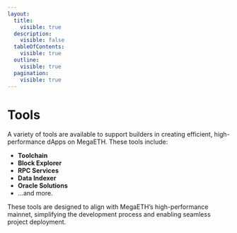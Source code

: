 ```yaml
---
layout:
  title:
    visible: true
  description:
    visible: false
  tableOfContents:
    visible: true
  outline:
    visible: true
  pagination:
    visible: true
---
```


# Tools

A variety of tools are available to support builders in creating efficient, high-performance dApps on MegaETH. These tools include:

* **Toolchain**
* **Block Explorer**
* **RPC Services**
* **Data Indexer**
* **Oracle Solutions**
* ...and more.

These tools are designed to align with MegaETH’s high-performance mainnet, simplifying the development process and enabling seamless project deployment.
